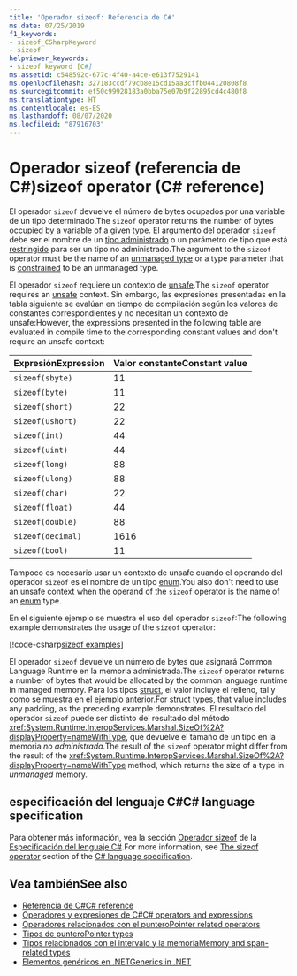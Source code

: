 ```yaml
---
title: 'Operador sizeof: Referencia de C#'
ms.date: 07/25/2019
f1_keywords:
- sizeof_CSharpKeyword
- sizeof
helpviewer_keywords:
- sizeof keyword [C#]
ms.assetid: c548592c-677c-4f40-a4ce-e613f7529141
ms.openlocfilehash: 327183ccdf79cb8e15cd15aa3cffb044120808f8
ms.sourcegitcommit: ef50c99928183a0bba75e07b9f22895cd4c480f8
ms.translationtype: HT
ms.contentlocale: es-ES
ms.lasthandoff: 08/07/2020
ms.locfileid: "87916703"
---
```

# <a name="sizeof-operator-c-reference"></a><span data-ttu-id="d6b86-102">Operador sizeof (referencia de C#)</span><span class="sxs-lookup"><span data-stu-id="d6b86-102">sizeof operator (C# reference)</span></span>

<span data-ttu-id="d6b86-103">El operador `sizeof` devuelve el número de bytes ocupados por una variable de un tipo determinado.</span><span class="sxs-lookup"><span data-stu-id="d6b86-103">The `sizeof` operator returns the number of bytes occupied by a variable of a given type.</span></span> <span data-ttu-id="d6b86-104">El argumento del operador `sizeof` debe ser el nombre de un [tipo administrado](../builtin-types/unmanaged-types.md) o un parámetro de tipo que está [restringido](../../programming-guide/generics/constraints-on-type-parameters.md#unmanaged-constraint) para ser un tipo no administrado.</span><span class="sxs-lookup"><span data-stu-id="d6b86-104">The argument to the `sizeof` operator must be the name of an [unmanaged type](../builtin-types/unmanaged-types.md) or a type parameter that is [constrained](../../programming-guide/generics/constraints-on-type-parameters.md#unmanaged-constraint) to be an unmanaged type.</span></span>

<span data-ttu-id="d6b86-105">El operador `sizeof` requiere un contexto de [unsafe](../keywords/unsafe.md).</span><span class="sxs-lookup"><span data-stu-id="d6b86-105">The `sizeof` operator requires an [unsafe](../keywords/unsafe.md) context.</span></span> <span data-ttu-id="d6b86-106">Sin embargo, las expresiones presentadas en la tabla siguiente se evalúan en tiempo de compilación según los valores de constantes correspondientes y no necesitan un contexto de unsafe:</span><span class="sxs-lookup"><span data-stu-id="d6b86-106">However, the expressions presented in the following table are evaluated in compile time to the corresponding constant values and don't require an unsafe context:</span></span>

|<span data-ttu-id="d6b86-107">Expresión</span><span class="sxs-lookup"><span data-stu-id="d6b86-107">Expression</span></span>|<span data-ttu-id="d6b86-108">Valor constante</span><span class="sxs-lookup"><span data-stu-id="d6b86-108">Constant value</span></span>|
|---------|---------------|
|`sizeof(sbyte)`|<span data-ttu-id="d6b86-109">1</span><span class="sxs-lookup"><span data-stu-id="d6b86-109">1</span></span>|
|`sizeof(byte)`|<span data-ttu-id="d6b86-110">1</span><span class="sxs-lookup"><span data-stu-id="d6b86-110">1</span></span>|
|`sizeof(short)`|<span data-ttu-id="d6b86-111">2</span><span class="sxs-lookup"><span data-stu-id="d6b86-111">2</span></span>|
|`sizeof(ushort)`|<span data-ttu-id="d6b86-112">2</span><span class="sxs-lookup"><span data-stu-id="d6b86-112">2</span></span>|
|`sizeof(int)`|<span data-ttu-id="d6b86-113">4</span><span class="sxs-lookup"><span data-stu-id="d6b86-113">4</span></span>|
|`sizeof(uint)`|<span data-ttu-id="d6b86-114">4</span><span class="sxs-lookup"><span data-stu-id="d6b86-114">4</span></span>|
|`sizeof(long)`|<span data-ttu-id="d6b86-115">8</span><span class="sxs-lookup"><span data-stu-id="d6b86-115">8</span></span>|
|`sizeof(ulong)`|<span data-ttu-id="d6b86-116">8</span><span class="sxs-lookup"><span data-stu-id="d6b86-116">8</span></span>|
|`sizeof(char)`|<span data-ttu-id="d6b86-117">2</span><span class="sxs-lookup"><span data-stu-id="d6b86-117">2</span></span>|
|`sizeof(float)`|<span data-ttu-id="d6b86-118">4</span><span class="sxs-lookup"><span data-stu-id="d6b86-118">4</span></span>|
|`sizeof(double)`|<span data-ttu-id="d6b86-119">8</span><span class="sxs-lookup"><span data-stu-id="d6b86-119">8</span></span>|
|`sizeof(decimal)`|<span data-ttu-id="d6b86-120">16</span><span class="sxs-lookup"><span data-stu-id="d6b86-120">16</span></span>|
|`sizeof(bool)`|<span data-ttu-id="d6b86-121">1</span><span class="sxs-lookup"><span data-stu-id="d6b86-121">1</span></span>|

<span data-ttu-id="d6b86-122">Tampoco es necesario usar un contexto de unsafe cuando el operando del operador `sizeof` es el nombre de un tipo [enum](../builtin-types/enum.md).</span><span class="sxs-lookup"><span data-stu-id="d6b86-122">You also don't need to use an unsafe context when the operand of the `sizeof` operator is the name of an [enum](../builtin-types/enum.md) type.</span></span>

<span data-ttu-id="d6b86-123">En el siguiente ejemplo se muestra el uso del operador `sizeof`:</span><span class="sxs-lookup"><span data-stu-id="d6b86-123">The following example demonstrates the usage of the `sizeof` operator:</span></span>

[!code-csharp[sizeof examples](snippets/shared/SizeOfOperator.cs)]

<span data-ttu-id="d6b86-124">El operador `sizeof` devuelve un número de bytes que asignará Common Language Runtime en la memoria administrada.</span><span class="sxs-lookup"><span data-stu-id="d6b86-124">The `sizeof` operator returns a number of bytes that would be allocated by the common language runtime in managed memory.</span></span> <span data-ttu-id="d6b86-125">Para los tipos [struct](../builtin-types/struct.md), el valor incluye el relleno, tal y como se muestra en el ejemplo anterior.</span><span class="sxs-lookup"><span data-stu-id="d6b86-125">For [struct](../builtin-types/struct.md) types, that value includes any padding, as the preceding example demonstrates.</span></span> <span data-ttu-id="d6b86-126">El resultado del operador `sizeof` puede ser distinto del resultado del método <xref:System.Runtime.InteropServices.Marshal.SizeOf%2A?displayProperty=nameWithType>, que devuelve el tamaño de un tipo en la memoria *no administrada*.</span><span class="sxs-lookup"><span data-stu-id="d6b86-126">The result of the `sizeof` operator might differ from the result of the <xref:System.Runtime.InteropServices.Marshal.SizeOf%2A?displayProperty=nameWithType> method, which returns the size of a type in *unmanaged* memory.</span></span>

## <a name="c-language-specification"></a><span data-ttu-id="d6b86-127">especificación del lenguaje C#</span><span class="sxs-lookup"><span data-stu-id="d6b86-127">C# language specification</span></span>

<span data-ttu-id="d6b86-128">Para obtener más información, vea la sección [Operador sizeof](~/_csharplang/spec/unsafe-code.md#the-sizeof-operator) de la [Especificación del lenguaje C#](~/_csharplang/spec/introduction.md).</span><span class="sxs-lookup"><span data-stu-id="d6b86-128">For more information, see [The sizeof operator](~/_csharplang/spec/unsafe-code.md#the-sizeof-operator) section of the [C# language specification](~/_csharplang/spec/introduction.md).</span></span>

## <a name="see-also"></a><span data-ttu-id="d6b86-129">Vea también</span><span class="sxs-lookup"><span data-stu-id="d6b86-129">See also</span></span>

- [<span data-ttu-id="d6b86-130">Referencia de C#</span><span class="sxs-lookup"><span data-stu-id="d6b86-130">C# reference</span></span>](../index.md)
- [<span data-ttu-id="d6b86-131">Operadores y expresiones de C#</span><span class="sxs-lookup"><span data-stu-id="d6b86-131">C# operators and expressions</span></span>](index.md)
- [<span data-ttu-id="d6b86-132">Operadores relacionados con el puntero</span><span class="sxs-lookup"><span data-stu-id="d6b86-132">Pointer related operators</span></span>](pointer-related-operators.md)
- [<span data-ttu-id="d6b86-133">Tipos de puntero</span><span class="sxs-lookup"><span data-stu-id="d6b86-133">Pointer types</span></span>](../../programming-guide/unsafe-code-pointers/pointer-types.md)
- [<span data-ttu-id="d6b86-134">Tipos relacionados con el intervalo y la memoria</span><span class="sxs-lookup"><span data-stu-id="d6b86-134">Memory and span-related types</span></span>](../../../standard/memory-and-spans/index.md)
- [<span data-ttu-id="d6b86-135">Elementos genéricos en .NET</span><span class="sxs-lookup"><span data-stu-id="d6b86-135">Generics in .NET</span></span>](../../../standard/generics/index.md)
